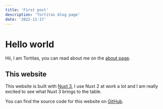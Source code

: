 ```yaml
---
title: 'First post'
description: 'Tortitas blog page'
date: '2022-11-17'
---
```


# Hello world

Hii, I am Tortitas, you can read about me on the [about page](/about).

## This website

This website is built with [Nuxt 3](https://next.com/), I use Nuxt 2 at work a lot and I am really excited to see what Nuxt 3 brings to the table.

You can find the source code for this website on [GitHub](https://github.com/TortitasT/2023-personal-page).
